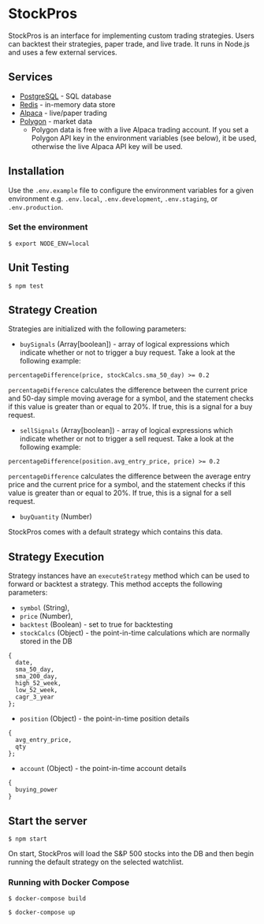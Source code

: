 # StockPros

StockPros is an interface for implementing custom trading strategies. Users can backtest their strategies, paper trade, and live trade. It runs in Node.js and uses a few external services.

## Services

- [PostgreSQL](https://postgresql.org) - SQL database
- [Redis](https://redis.io) - in-memory data store
- [Alpaca](https://alpaca.markets) - live/paper trading
- [Polygon](https://polygon.io) - market data
  - Polygon data is free with a live Alpaca trading account. If you set a Polygon API key in the environment variables (see below), it be used, otherwise the live Alpaca API key will be used.

## Installation

Use the `.env.example` file to configure the environment variables for a given environment e.g. `.env.local`, `.env.development`, `.env.staging`, or `.env.production`.

### Set the environment

`$ export NODE_ENV=local`

## Unit Testing

`$ npm test`

## Strategy Creation

Strategies are initialized with the following parameters:

- `buySignals` (Array[boolean]) - array of logical expressions which indicate whether or not to trigger a buy request. Take a look at the following example:

`percentageDifference(price, stockCalcs.sma_50_day) >= 0.2`

`percentageDifference` calculates the difference between the current price and 50-day simple moving average for a symbol, and the statement checks if this value is greater than or equal to 20%. If true, this is a signal for a buy request.

- `sellSignals` (Array[boolean]) - array of logical expressions which indicate whether or not to trigger a sell request. Take a look at the following example:

`percentageDifference(position.avg_entry_price, price) >= 0.2`

`percentageDifference` calculates the difference between the average entry price and the current price for a symbol, and the statement checks if this value is greater than or equal to 20%. If true, this is a signal for a sell request.

- `buyQuantity` (Number)

StockPros comes with a default strategy which contains this data.

## Strategy Execution

Strategy instances have an `executeStrategy` method which can be used to forward or backtest a strategy. This method accepts the following parameters:

- `symbol` (String),
- `price` (Number),
- `backtest` (Boolean) - set to true for backtesting
- `stockCalcs` (Object) - the point-in-time calculations which are normally stored in the DB

```
{
  date,
  sma_50_day,
  sma_200_day,
  high_52_week,
  low_52_week,
  cagr_3_year
};
```

- `position` (Object) - the point-in-time position details

```
{
  avg_entry_price,
  qty
};
```

- `account` (Object) - the point-in-time account details

```
{
  buying_power
}
```

## Start the server

`$ npm start`

On start, StockPros will load the S&P 500 stocks into the DB and then begin running the default strategy on the selected watchlist.

### Running with Docker Compose

`$ docker-compose build`

`$ docker-compose up`

